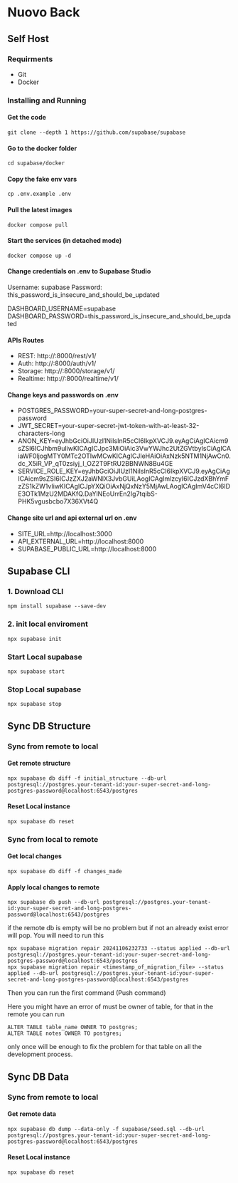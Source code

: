 # Nuovo Back

## Self Host

### Requirments
- Git
- Docker

### Installing and Running
#### Get the code
```
git clone --depth 1 https://github.com/supabase/supabase
```

#### Go to the docker folder
```
cd supabase/docker
```

#### Copy the fake env vars
```
cp .env.example .env
```

#### Pull the latest images
```
docker compose pull
```

#### Start the services (in detached mode)
```
docker compose up -d
```

#### Change credentials on .env to Supabase Studio

Username: supabase
Password: this_password_is_insecure_and_should_be_updated

DASHBOARD_USERNAME=supabase
DASHBOARD_PASSWORD=this_password_is_insecure_and_should_be_updated

#### APIs Routes
 - REST: http://<your-ip>:8000/rest/v1/
 - Auth: http://<your-domain>:8000/auth/v1/
 - Storage: http://<your-domain>:8000/storage/v1/
 - Realtime: http://<your-domain>:8000/realtime/v1/

#### Change keys and passwords on .env

 - POSTGRES_PASSWORD=your-super-secret-and-long-postgres-password
 - JWT_SECRET=your-super-secret-jwt-token-with-at-least-32-characters-long
 - ANON_KEY=eyJhbGciOiJIUzI1NiIsInR5cCI6IkpXVCJ9.eyAgCiAgICAicm9sZSI6ICJhbm9uIiwKICAgICJpc3MiOiAic3VwYWJhc2UtZGVtbyIsCiAgICAiaWF0IjogMTY0MTc2OTIwMCwKICAgICJleHAiOiAxNzk5NTM1NjAwCn0.dc_X5iR_VP_qT0zsiyj_I_OZ2T9FtRU2BBNWN8Bu4GE
 - SERVICE_ROLE_KEY=eyJhbGciOiJIUzI1NiIsInR5cCI6IkpXVCJ9.eyAgCiAgICAicm9sZSI6ICJzZXJ2aWNlX3JvbGUiLAogICAgImlzcyI6ICJzdXBhYmFzZS1kZW1vIiwKICAgICJpYXQiOiAxNjQxNzY5MjAwLAogICAgImV4cCI6IDE3OTk1MzU2MDAKfQ.DaYlNEoUrrEn2Ig7tqibS-PHK5vgusbcbo7X36XVt4Q

#### Change site url and api external url on .env

 - SITE_URL=http://localhost:3000
 - API_EXTERNAL_URL=http://localhost:8000
 - SUPABASE_PUBLIC_URL=http://localhost:8000


## Supabase CLI

### 1. Download CLI
```
npm install supabase --save-dev
```

### 2. init local enviroment 
```
npx supabase init
```

### Start Local supabase
```
npx supabase start
```

### Stop Local supabase
```
npx supabase stop
```

## Sync DB Structure

### Sync from remote to local

#### Get remote structure
```
npx supabase db diff -f initial_structure --db-url postgresql://postgres.your-tenant-id:your-super-secret-and-long-postgres-password@localhost:6543/postgres
```

#### Reset Local instance
```
npx supabase db reset
```

### Sync from local to remote

#### Get local changes
```
npx supabase db diff -f changes_made
```

#### Apply local changes to remote
```
npx supabase db push --db-url postgresql://postgres.your-tenant-id:your-super-secret-and-long-postgres-password@localhost:6543/postgres
```
if the remote db is empty will be no problem but if not an already exist error will pop.
You will need to run this
```
npx supabase migration repair 20241106232733 --status applied --db-url postgresql://postgres.your-tenant-id:your-super-secret-and-long-postgres-password@localhost:6543/postgres
npx supabase migration repair <timestamp_of_migration_file> --status applied --db-url postgresql://postgres.your-tenant-id:your-super-secret-and-long-postgres-password@localhost:6543/postgres
```
Then you can run the first command (Push command)

Here you might have an error of must be owner of table, for that in the remote you can run 
```
ALTER TABLE table_name OWNER TO postgres;
ALTER TABLE notes OWNER TO postgres;
```
only once will be enough to fix the problem for that table on all the development process.


## Sync DB Data

### Sync from remote to local

#### Get remote data
```
npx supabase db dump --data-only -f supabase/seed.sql --db-url postgresql://postgres.your-tenant-id:your-super-secret-and-long-postgres-password@localhost:6543/postgres
```

#### Reset Local instance
```
npx supabase db reset
```